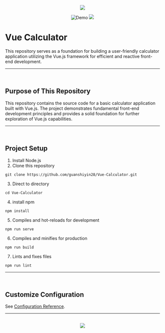 <div align=center>

<img src="https://capsule-render.vercel.app/api?type=waving&height=100&color=100:FF0000,20:F0F0F0&section=footer&reversal=false&textBg=false&fontAlignY=50&descAlign=48&descAlignY=59"/>

![Demo](https://github.com/user-attachments/assets/d8c298d7-4690-45b0-9fa3-25bdf50b4bca)
<img src="https://capsule-render.vercel.app/api?type=waving&height=100&color=20:FF0000,100:F0F0F0&section=header&reversal=false&textBg=false&fontAlignY=50&descAlign=48&descAlignY=59"/>

</div>

# Vue Calculator

This repository serves as a foundation for building a user-friendly calculator application utilizing the Vue.js framework for efficient and reactive front-end development.

<hr><br>

## Purpose of This Repository

This repository contains the source code for a basic calculator application built with Vue.js. The project demonstrates fundamental front-end development principles and provides a solid foundation for further exploration of Vue.js capabilities.

<hr><br>

## Project Setup

1. Install Node.js
2. Clone this repository

```
git clone https://github.com/guanshiyin28/Vue-Calculator.git
```

3. Direct to directory

```
cd Vue-Calculator
```

4. install npm

```
npm install
```

5. Compiles and hot-reloads for development

```
npm run serve
```

6. Compiles and minifies for production
```
npm run build
```

7. Lints and fixes files

```
npm run lint
```

<hr><br>

## Customize Configuration
See [Configuration Reference](https://cli.vuejs.org/config/).

<hr><br>

<div align=center>
  <a href="https://www.instagram.com/guanshiyin_/">
     <img src="https://capsule-render.vercel.app/api?type=waving&height=200&color=100:FF0000,20:F0F0F0&section=footer&reversal=false&textBg=false&fontAlignY=50&descAlign=48&descAlignY=59"/>
  </a>
</div>
